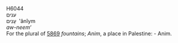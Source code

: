 <body>
  <p>H6044<br>  ענים  <br> עָנִים  ‎  ‛ânı̂ym  <br><i>aw-neem‘ </i><br>For the plural of <a href="h5869.htm">5869</a>  <i>fountains</i>; <i>Anim</i>, a place in Palestine: - Anim.<br></p>
 </body>